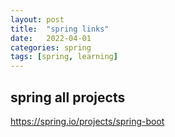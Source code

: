 ```yaml
---
layout: post
title:  "spring links"
date:   2022-04-01
categories: spring
tags: [spring, learning]
---
```



## spring all projects

<https://spring.io/projects/spring-boot>


